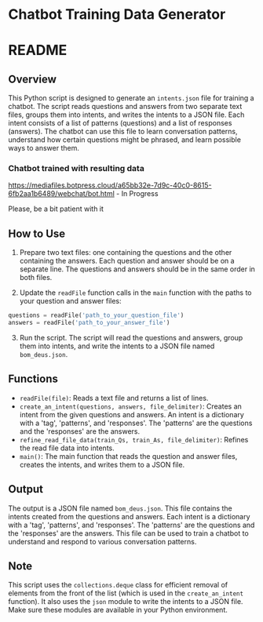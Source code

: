 # Chatbot Training Data Generator
# README

## Overview
This Python script is designed to generate an `intents.json` file for training a chatbot. The script reads questions and answers from two separate text files, groups them into intents, and writes the intents to a JSON file. Each intent consists of a list of patterns (questions) and a list of responses (answers). The chatbot can use this file to learn conversation patterns, understand how certain questions might be phrased, and learn possible ways to answer them.

### Chatbot trained with resulting data
https://mediafiles.botpress.cloud/a65bb32e-7d9c-40c0-8615-6fb2aa1b6489/webchat/bot.html - In Progress

Please, be a bit patient with it

## How to Use
1. Prepare two text files: one containing the questions and the other containing the answers. Each question and answer should be on a separate line. The questions and answers should be in the same order in both files.

2. Update the `readFile` function calls in the `main` function with the paths to your question and answer files:

```python
questions = readFile('path_to_your_question_file')
answers = readFile('path_to_your_answer_file')
```

3. Run the script. The script will read the questions and answers, group them into intents, and write the intents to a JSON file named `bom_deus.json`.

## Functions
- `readFile(file)`: Reads a text file and returns a list of lines.
- `create_an_intent(questions, answers, file_delimiter)`: Creates an intent from the given questions and answers. An intent is a dictionary with a 'tag', 'patterns', and 'responses'. The 'patterns' are the questions and the 'responses' are the answers.
- `refine_read_file_data(train_Qs, train_As, file_delimiter)`: Refines the read file data into intents.
- `main()`: The main function that reads the question and answer files, creates the intents, and writes them to a JSON file.

## Output
The output is a JSON file named `bom_deus.json`. This file contains the intents created from the questions and answers. Each intent is a dictionary with a 'tag', 'patterns', and 'responses'. The 'patterns' are the questions and the 'responses' are the answers. This file can be used to train a chatbot to understand and respond to various conversation patterns.

## Note
This script uses the `collections.deque` class for efficient removal of elements from the front of the list (which is used in the `create_an_intent` function). It also uses the `json` module to write the intents to a JSON file. Make sure these modules are available in your Python environment.
